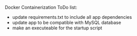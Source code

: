 Docker Containerization ToDo list:
- update requirements.txt to include all app dependencies
- update app to be compatible with MySQL database
- make an executeable for the startup script

